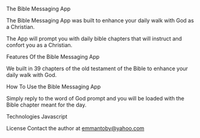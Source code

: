 The Bible Messaging App

The Bible Messaging App was built to enhance your daily walk with God as a Christian.

The App will prompt you with daily bible chapters that will instruct and confort you as a Christian.

Features Of the Bible Messaging App

We built in 39 chapters of the old testament of the Bible to enhance your daily walk with God.

How To Use the Bible Messaging App

Simply reply to the word of God prompt and you will be loaded with the Bible chapter meant for the day.

Technologies
Javascript

License
Contact the author at emmantoby@yahoo.com

